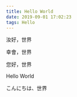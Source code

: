 ```yaml
---
title: Hello World
date: 2019-09-01 17:02:23
tags: Hello
---
```


汝好，世界

幸會，世界

您好，世界

Hello World

こんにちは、世界





